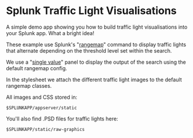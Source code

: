 Splunk Traffic Light Visualisations
========================

A simple demo app showing you how to build traffic light visualisations into your Splunk app. What a bright idea!

These example use Splunk's "[rangemap](http://docs.splunk.com/Documentation/Splunk/6.2.0/SearchReference/Rangemap)" command to display traffic lights that alternate depending on the threshold level set within the search.

We use a "[single value](http://docs.splunk.com/Documentation/Splunk/6.2.0/Viz/Visualizationreference#Single-value_visualizations)" panel to display the output of the search using the default rangemap config.

In the stylesheet we attach the different traffic light images to the default rangemap classes.</p>

All images and CSS stored in:

`$SPLUNKAPP/appserver/static`

You'll also find .PSD files for traffic lights here:

`$SPLUNKAPP/static/raw-graphics`
